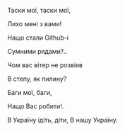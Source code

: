 ﻿Таски мої, таски мої,

Лихо мені з вами!


Нащо стали Github-i

Сумними рядами?..


Чом вас вітер не розвіяв

В степу, як пилину?




Баги мої, баги,

Нащо Вас робити!.

В Україну ідіть, діти,
В нашу Україну.


